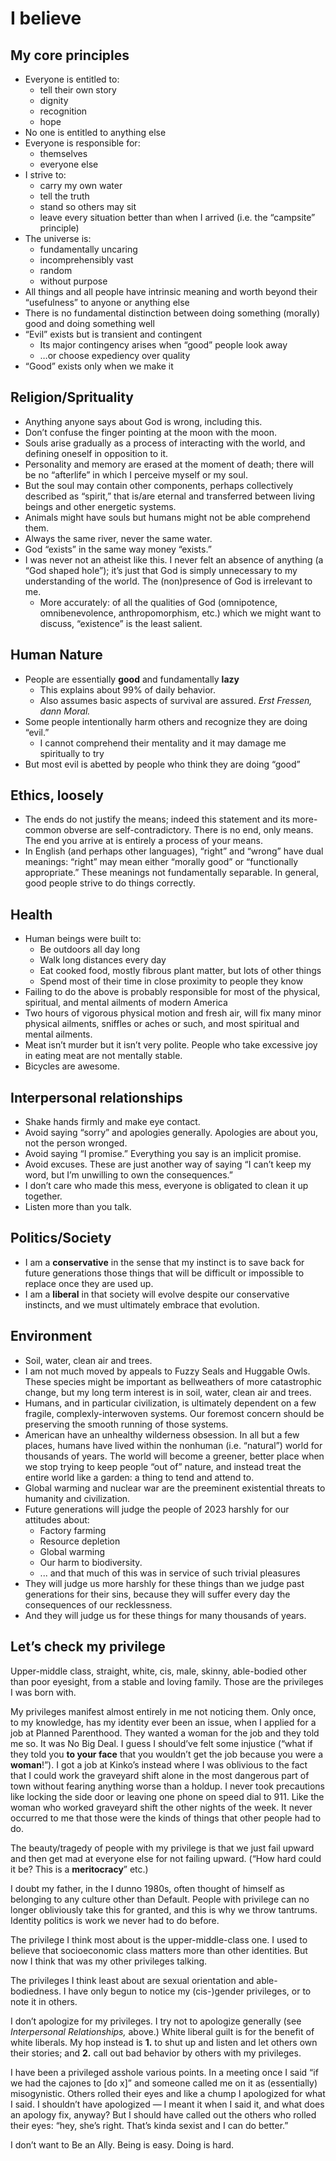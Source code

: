 I believe
=========

My core principles
------------------
* Everyone is entitled to:
	* tell their own story
	* dignity
	* recognition
	* hope
* No one is entitled to anything else
* Everyone is responsible for:
	* themselves
	* everyone else
* I strive to:
	* carry my own water
	* tell the truth
	* stand so others may sit
	* leave every situation better than when I arrived (i.e. the “campsite” principle)
* The universe is:
	* fundamentally uncaring
	* incomprehensibly vast
	* random
	* without purpose
* All things and all people have intrinsic meaning and worth beyond their “usefulness” to anyone or anything else
* There is no fundamental distinction between doing something (morally) good and doing something well
* “Evil” exists but is transient and contingent
    * Its major contingency arises when “good” people look away
    * …or choose expediency over quality
* “Good” exists only when we make it

Religion/Sprituality
--------------------
* Anything anyone says about God is wrong, including this.
* Don’t confuse the finger pointing at the moon with the moon.
* Souls arise gradually as a process of interacting with the world, and defining oneself in opposition to it.
* Personality and memory are erased at the moment of death; there will be no “afterlife” in which I perceive myself or my soul.
* But the soul may contain other components, perhaps collectively described as “spirit,” that is/are eternal and transferred between living beings and other energetic systems. 
* Animals might have souls but humans might not be able comprehend them.
* Always the same river, never the same water.
* God “exists” in the same way money “exists.”
* I was never not an atheist like this. I never felt an absence of anything (a “God shaped hole”); it’s just that God is simply unnecessary to my understanding of the world. The (non)presence of God is irrelevant to me.
	* More accurately: of all the qualities of God (omnipotence, omnibenevolence, anthropomorphism, etc.) which we might want to discuss, “existence” is the least salient.

Human Nature
------------
* People are essentially __good__ and fundamentally __lazy__
	* This explains about 99% of daily behavior.
	* Also assumes basic aspects of survival are assured. *Erst Fressen, dann Moral.*
* Some people intentionally harm others and recognize they are doing “evil.” 
    * I cannot comprehend their mentality and it may damage me spiritually to try
* But most evil is abetted by people who think they are doing “good”

Ethics, loosely
---------------
* The ends do not justify the means; indeed this statement and its more-common obverse are self-contradictory. There is no end, only means. The end you arrive at is entirely a process of your means.
* In English (and perhaps other languages), “right” and “wrong” have dual meanings: “right” may mean either “morally good” or “functionally appropriate.” These meanings not fundamentally separable. In general, good people strive to do things correctly.

Health
------
* Human beings were built to:
    * Be outdoors all day long
    * Walk long distances every day
    * Eat cooked food, mostly fibrous plant matter, but lots of other things
    * Spend most of their time in close proximity to people they know
* Failing to do the above is probably responsible for most of the physical, spiritual, and mental ailments of modern America
* Two hours of vigorous physical motion and fresh air, will fix many minor physical ailments, sniffles or aches or such, and most spiritual and mental ailments.
* Meat isn’t murder but it isn’t very polite. People who take excessive joy in eating meat are not mentally stable.
* Bicycles are awesome.

Interpersonal relationships
---------------------------
* Shake hands firmly and make eye contact.
* Avoid saying “sorry” and apologies generally. Apologies are about you, not the person wronged.
* Avoid saying “I promise.” Everything you say is an implicit promise.
* Avoid excuses. These are just another way of saying “I can’t keep my word, but I’m unwilling to own the consequences.”
* I don’t care who made this mess, everyone is obligated to clean it up together.
* Listen more than you talk.

Politics/Society
----------------
* I am a __conservative__ in the sense that my instinct is to save back for future generations those things that will be difficult or impossible to replace once they are used up.
* I am a __liberal__ in that society will evolve despite our conservative instincts, and we must ultimately embrace that evolution.

Environment
-----------
* Soil, water, clean air and trees. 
* I am not much moved by appeals to Fuzzy Seals and Huggable Owls. These species might be important as bellweathers of more catastrophic change, but my long term interest is in soil, water, clean air and trees.
* Humans, and in particular civilization, is ultimately dependent on a few fragile, complexly-interwoven systems. Our foremost concern should be preserving the smooth running of those systems.
* American have an unhealthy wilderness obsession. In all but a few places, humans have lived within the nonhuman (i.e. “natural”) world for thousands of years. The world will become a greener, better place when we stop trying to keep people “out of” nature, and instead treat the entire world like a garden: a thing to tend and attend to.
* Global warming and nuclear war are the preeminent existential threats to humanity and civilization.
* Future generations will judge the people of 2023 harshly for our attitudes about:
	* Factory farming
	* Resource depletion
	* Global warming
	* Our harm to biodiversity.
	* ... and that much of this was in service of such trivial pleasures
* They will judge us more harshly for these things than we judge past generations for their sins, because they will suffer every day the consequences of our recklessness. 
* And they will judge us for these things for many thousands of years.


Let’s check my privilege
------------------------
Upper-middle class, straight, white, cis, male, skinny, able-bodied other than poor eyesight, from a stable and loving family. Those are the privileges I was born with.

My privileges manifest almost entirely in me not noticing them. Only once, to my knowledge, has my identity ever been an issue, when I applied for a job at Planned Parenthood. They wanted a woman for the job and they told me so. It was No Big Deal. I guess I should’ve felt some injustice (“what if they told you __to your face__ that you wouldn’t get the job because you were a __woman__!”). I got a job at Kinko’s instead where I was oblivious to the fact that I could work the graveyard shift alone in the most dangerous part of town without fearing anything worse than a holdup. I never took precautions like locking the side door or leaving one phone on speed dial to 911. Like the woman who worked graveyard shift the other nights of the week. It never occurred to me that those were the kinds of things that other people had to do.

The beauty/tragedy of people with my privilege is that we just fail upward and then get mad at everyone else for not failing upward. (“How hard could it be? This is a __meritocracy__” etc.) 

I doubt my father, in the I dunno 1980s, often thought of himself as belonging to any culture other than Default. People with privilege can no longer obliviously take this for granted, and this is why we throw tantrums. Identity politics is work we never had to do before. 

The privilege I think most about is the upper-middle-class one. I used to believe that socioeconomic class matters more than other identities. But now I think that was my other privileges talking. 

The privileges I think least about are sexual orientation and able-bodiedness. I have only begun to notice my (cis-)gender privileges, or to note it in others.

I don’t apologize for my privileges. I try not to apologize generally (see *Interpersonal Relationships,* above.) White liberal guilt is for the benefit of white liberals. My hop instead is __1.__ to shut up and listen and let others own their stories; and __2.__ call out bad behavior by others with my privileges.

I have been a privileged asshole various points. In a meeting once I said “if we had the cajones to [do x]” and someone called me on it as (essentially) misogynistic. Others rolled their eyes and like a chump I apologized for what I said. I shouldn’t have apologized — I meant it when I said it, and what does an apology fix, anyway? But I should have called out the others who rolled their eyes: “hey, she’s right. That’s kinda sexist and I can do better.”

I don’t want to Be an Ally. Being is easy. Doing is hard. 

